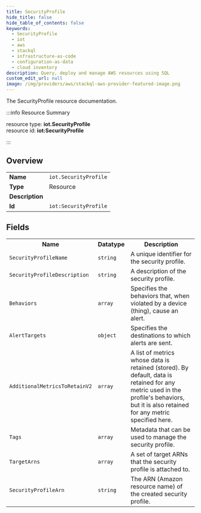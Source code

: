 ```yaml
---
title: SecurityProfile
hide_title: false
hide_table_of_contents: false
keywords:
  - SecurityProfile
  - iot
  - aws
  - stackql
  - infrastructure-as-code
  - configuration-as-data
  - cloud inventory
description: Query, deploy and manage AWS resources using SQL
custom_edit_url: null
image: /img/providers/aws/stackql-aws-provider-featured-image.png
---
```

The SecurityProfile resource documentation.

:::info Resource Summary

<div class="row">
<div class="providerDocColumn">
<span>resource type:&nbsp;<b>iot.SecurityProfile</b></span><br />
<span>resource id:&nbsp;<b>iot:SecurityProfile</b></span><br />
</div>
</div>

:::

## Overview
<table><tbody>
<tr><td><b>Name</b></td><td><code>iot.SecurityProfile</code></td></tr>
<tr><td><b>Type</b></td><td>Resource</td></tr>
<tr><td><b>Description</b></td><td></td></tr>
<tr><td><b>Id</b></td><td><code>iot:SecurityProfile</code></td></tr>
</tbody></table>

## Fields
<table><tbody>
<tr><th>Name</th><th>Datatype</th><th>Description</th></tr>
<tr><td><code>SecurityProfileName</code></td><td><code>string</code></td><td>A unique identifier for the security profile.</td></tr><tr><td><code>SecurityProfileDescription</code></td><td><code>string</code></td><td>A description of the security profile.</td></tr><tr><td><code>Behaviors</code></td><td><code>array</code></td><td>Specifies the behaviors that, when violated by a device (thing), cause an alert.</td></tr><tr><td><code>AlertTargets</code></td><td><code>object</code></td><td>Specifies the destinations to which alerts are sent.</td></tr><tr><td><code>AdditionalMetricsToRetainV2</code></td><td><code>array</code></td><td>A list of metrics whose data is retained (stored). By default, data is retained for any metric used in the profile's behaviors, but it is also retained for any metric specified here.</td></tr><tr><td><code>Tags</code></td><td><code>array</code></td><td>Metadata that can be used to manage the security profile.</td></tr><tr><td><code>TargetArns</code></td><td><code>array</code></td><td>A set of target ARNs that the security profile is attached to.</td></tr><tr><td><code>SecurityProfileArn</code></td><td><code>string</code></td><td>The ARN (Amazon resource name) of the created security profile.</td></tr>
</tbody></table>